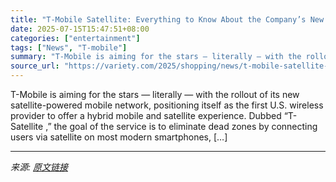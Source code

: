 ```yaml
---
title: "T-Mobile Satellite: Everything to Know About the Company’s New Satellite Service"
date: 2025-07-15T15:47:51+08:00
categories: ["entertainment"]
tags: ["News", "T-mobile"]
summary: "T-Mobile is aiming for the stars — literally — with the rollout of its new satellite-powered mobile network, positioning itself as the first U.S. wireless provider to offer a hybrid mobile and satelli"
source_url: "https://variety.com/2025/shopping/news/t-mobile-satellite-plan-sign-up-online-1236460839/"
---
```


T-Mobile is aiming for the stars — literally — with the rollout of its new satellite-powered mobile network, positioning itself as the first U.S. wireless provider to offer a hybrid mobile and satellite experience. Dubbed “T-Satellite ,” the goal of the service is to eliminate dead zones by connecting users via satellite on most modern smartphones, [&#8230;]

---

*来源: [原文链接](https://variety.com/2025/shopping/news/t-mobile-satellite-plan-sign-up-online-1236460839/)*
